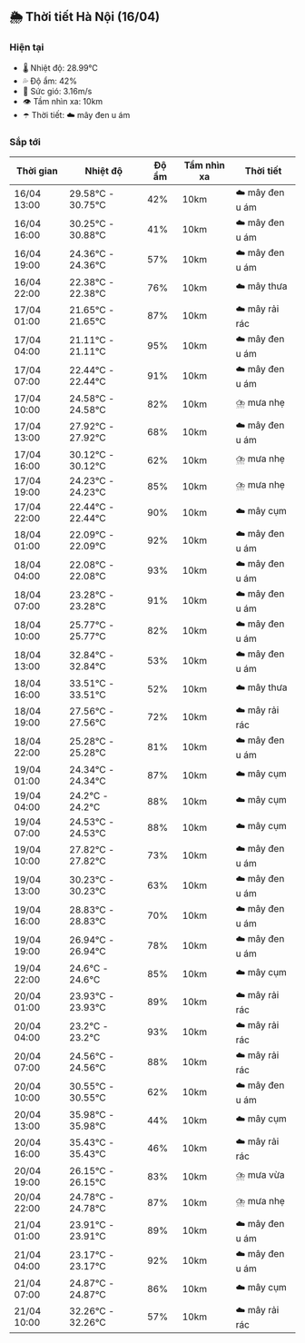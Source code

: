 ## 🌦️ Thời tiết Hà Nội (16/04)

### Hiện tại

- 🌡️ Nhiệt độ: 28.99℃
- 💦 Độ ẩm: 42%
- 💨 Sức gió: 3.16m/s
- 👁️ Tầm nhìn xa: 10km
- ☂️ Thời tiết: ☁️ mây đen u ám

### Sắp tới

| Thời gian | Nhiệt độ | Độ ẩm | Tầm nhìn xa | Thời tiết |
| --- | --- | --- | --- | --- |
| 16/04 13:00 | 29.58℃ - 30.75℃ | 42% | 10km | ☁️ mây đen u ám |
| 16/04 16:00 | 30.25℃ - 30.88℃ | 41% | 10km | ☁️ mây đen u ám |
| 16/04 19:00 | 24.36℃ - 24.36℃ | 57% | 10km | ☁️ mây đen u ám |
| 16/04 22:00 | 22.38℃ - 22.38℃ | 76% | 10km | ☁️ mây thưa |
| 17/04 01:00 | 21.65℃ - 21.65℃ | 87% | 10km | ☁️ mây rải rác |
| 17/04 04:00 | 21.11℃ - 21.11℃ | 95% | 10km | ☁️ mây đen u ám |
| 17/04 07:00 | 22.44℃ - 22.44℃ | 91% | 10km | ☁️ mây đen u ám |
| 17/04 10:00 | 24.58℃ - 24.58℃ | 82% | 10km | ⛈️ mưa nhẹ |
| 17/04 13:00 | 27.92℃ - 27.92℃ | 68% | 10km | ☁️ mây đen u ám |
| 17/04 16:00 | 30.12℃ - 30.12℃ | 62% | 10km | ⛈️ mưa nhẹ |
| 17/04 19:00 | 24.23℃ - 24.23℃ | 85% | 10km | ⛈️ mưa nhẹ |
| 17/04 22:00 | 22.44℃ - 22.44℃ | 90% | 10km | ☁️ mây cụm |
| 18/04 01:00 | 22.09℃ - 22.09℃ | 92% | 10km | ☁️ mây đen u ám |
| 18/04 04:00 | 22.08℃ - 22.08℃ | 93% | 10km | ☁️ mây đen u ám |
| 18/04 07:00 | 23.28℃ - 23.28℃ | 91% | 10km | ☁️ mây đen u ám |
| 18/04 10:00 | 25.77℃ - 25.77℃ | 82% | 10km | ☁️ mây đen u ám |
| 18/04 13:00 | 32.84℃ - 32.84℃ | 53% | 10km | ☁️ mây đen u ám |
| 18/04 16:00 | 33.51℃ - 33.51℃ | 52% | 10km | ☁️ mây thưa |
| 18/04 19:00 | 27.56℃ - 27.56℃ | 72% | 10km | ☁️ mây rải rác |
| 18/04 22:00 | 25.28℃ - 25.28℃ | 81% | 10km | ☁️ mây đen u ám |
| 19/04 01:00 | 24.34℃ - 24.34℃ | 87% | 10km | ☁️ mây cụm |
| 19/04 04:00 | 24.2℃ - 24.2℃ | 88% | 10km | ☁️ mây cụm |
| 19/04 07:00 | 24.53℃ - 24.53℃ | 88% | 10km | ☁️ mây cụm |
| 19/04 10:00 | 27.82℃ - 27.82℃ | 73% | 10km | ☁️ mây đen u ám |
| 19/04 13:00 | 30.23℃ - 30.23℃ | 63% | 10km | ☁️ mây đen u ám |
| 19/04 16:00 | 28.83℃ - 28.83℃ | 70% | 10km | ☁️ mây đen u ám |
| 19/04 19:00 | 26.94℃ - 26.94℃ | 78% | 10km | ☁️ mây đen u ám |
| 19/04 22:00 | 24.6℃ - 24.6℃ | 85% | 10km | ☁️ mây cụm |
| 20/04 01:00 | 23.93℃ - 23.93℃ | 89% | 10km | ☁️ mây rải rác |
| 20/04 04:00 | 23.2℃ - 23.2℃ | 93% | 10km | ☁️ mây rải rác |
| 20/04 07:00 | 24.56℃ - 24.56℃ | 88% | 10km | ☁️ mây rải rác |
| 20/04 10:00 | 30.55℃ - 30.55℃ | 62% | 10km | ☁️ mây đen u ám |
| 20/04 13:00 | 35.98℃ - 35.98℃ | 44% | 10km | ☁️ mây cụm |
| 20/04 16:00 | 35.43℃ - 35.43℃ | 46% | 10km | ☁️ mây rải rác |
| 20/04 19:00 | 26.15℃ - 26.15℃ | 83% | 10km | ⛈️ mưa vừa |
| 20/04 22:00 | 24.78℃ - 24.78℃ | 87% | 10km | ⛈️ mưa nhẹ |
| 21/04 01:00 | 23.91℃ - 23.91℃ | 89% | 10km | ☁️ mây đen u ám |
| 21/04 04:00 | 23.17℃ - 23.17℃ | 92% | 10km | ☁️ mây đen u ám |
| 21/04 07:00 | 24.87℃ - 24.87℃ | 86% | 10km | ☁️ mây cụm |
| 21/04 10:00 | 32.26℃ - 32.26℃ | 57% | 10km | ☁️ mây rải rác |
